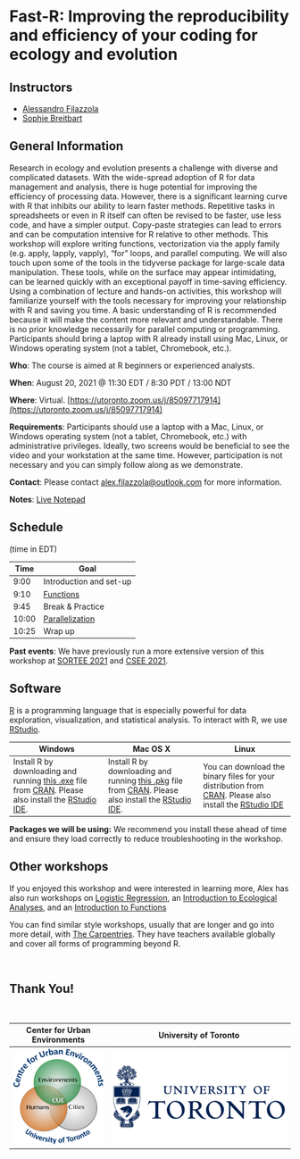 
# Fast-R: Improving the reproducibility and efficiency of your coding for ecology and evolution


## Instructors

- [Alessandro Filazzola](http://www.filazzola.info) 
- [Sophie Breitbart](https://sophiebreitbart.wordpress.com/)

## General Information

Research in ecology and evolution presents a challenge with diverse and complicated datasets. With the wide-spread adoption of R for data management and analysis, there is huge potential for improving the efficiency of processing data. However, there is a significant learning curve with R that inhibits our ability to learn faster methods. Repetitive tasks in spreadsheets or even in R itself can often be revised to be faster, use less code, and have a simpler output. Copy-paste strategies can lead to errors and can be computation intensive for R relative to other methods. This workshop will explore writing functions, vectorization via the apply family (e.g. apply, lapply, vapply), “for” loops, and parallel computing. We will also touch upon some of the tools in the tidyverse package for large-scale data manipulation. These tools, while on the surface may appear intimidating, can be learned quickly with an exceptional payoff in time-saving efficiency. Using a combination of lecture and hands-on activities, this workshop will familiarize yourself with the tools necessary for improving your relationship with R and saving you time. A basic understanding of R is recommended because it will make the content more relevant and understandable. There is no prior knowledge necessarily for parallel computing or programming. Participants should bring a laptop with R already install using Mac, Linux, or Windows operating system (not a tablet, Chromebook, etc.). 

**Who**: The course is aimed at R beginners or experienced analysts.

**When**: August 20, 2021 @ 11:30 EDT / 8:30 PDT / 13:00 NDT

**Where**: Virtual. [https://utoronto.zoom.us/j/85097717914](https://utoronto.zoom.us/j/85097717914)

**Requirements**: Participants should use a laptop with a Mac, Linux, or Windows operating system (not a tablet, Chromebook, etc.) with administrative privileges. Ideally, two screens would be beneficial to see the video and your workstation at the same time. However, participation is not necessary and you can simply follow along as we demonstrate. 

**Contact**: Please contact alex.filazzola@outlook.com for more information.

**Notes**: [Live Notepad](https://etherpad.wikimedia.org/p/SORTEE-FastR)


## Schedule 
(time in EDT)


Time   | Goal
-------|------------
9:00 | Introduction and set-up
9:10 | [Functions](Functions/Functions.html)
9:45 | Break & Practice
10:00 | [Parallelization](Parallelization/parallelization.html)
10:25 | Wrap up

**Past events**: We have previously run a more extensive version of this workshop at [SORTEE 2021](https://www.sortee.org/events/) and [CSEE 2021](https://csee-scee2021.ca/). 

## Software

[R](http://www.r-project.org/) is a programming language that is especially powerful for data exploration, visualization, and statistical analysis. To interact with R, we use [RStudio](http://www.rstudio.com/).


Windows        |   Mac OS  X   |      Linux
---------------|---------------|---------------
Install R by downloading and running [this .exe](http://cran.r-project.org/bin/windows/base/release.htm) file from [CRAN](http://cran.r-project.org/index.html). Please also install the [RStudio IDE](http://www.rstudio.com/ide/download/desktop).| Install R by downloading and running [this .pkg](http://cran.r-project.org/bin/macosx/R-latest.pkg) file from [CRAN](http://cran.r-project.org/index.html). Please also install the [RStudio IDE](http://www.rstudio.com/ide/download/desktop).|You can download the binary files for your distribution from [CRAN](http://cran.r-project.org/index.html). Please also install the [RStudio IDE](http://www.rstudio.com/ide/download/desktop)

**Packages we will be using:** We recommend you install these ahead of time and ensure they load correctly to reduce troubleshooting in the workshop. 


## Other workshops

If you enjoyed this workshop and were interested in learning more, Alex has also run workshops on [Logistic Regression](https://github.com/afilazzola/CUELogisticRegression), an [Introduction to Ecological Analyses](https://afilazzola.github.io/UoA.CommunityAnalyses.2018/), and an [Introduction to Functions](https://afilazzola.github.io/Intro2Functions/)

You can find similar style workshops, usually that are longer and go into more detail, with [The Carpentries](https://carpentries.org/workshops-curricula/). They have teachers available globally and cover all forms of programming beyond R. 

<br>

## Thank You!

<br>

 Center for Urban Environments         |  University of Toronto
:-------------------------------------:|:-------------------------:
![](images/CUElogo.png)                |  ![](images/UoT.png)
 
